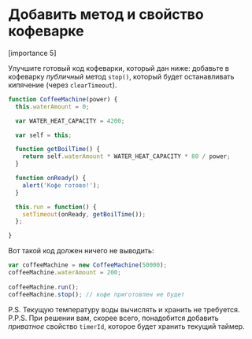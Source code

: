 # Добавить метод и свойство кофеварке

[importance 5]

Улучшите готовый код кофеварки, который дан ниже: добавьте в кофеварку *публичный* метод `stop()`, который будет останавливать кипячение (через `clearTimeout`).

```js
function CoffeeMachine(power) {
  this.waterAmount = 0;

  var WATER_HEAT_CAPACITY = 4200; 

  var self = this;

  function getBoilTime() {
    return self.waterAmount * WATER_HEAT_CAPACITY * 80 / power;
  }

  function onReady() {
    alert('Кофе готово!');
  }

  this.run = function() {
    setTimeout(onReady, getBoilTime());
  };

}
```

Вот такой код должен ничего не выводить:

```js
var coffeeMachine = new CoffeeMachine(50000);
coffeeMachine.waterAmount = 200;
 
coffeeMachine.run();
coffeeMachine.stop(); // кофе приготовлен не будет
```

P.S. Текущую температуру воды вычислять и хранить не требуется.
P.P.S. При решении вам, скорее всего, понадобится добавить *приватное* свойство `timerId`, которое будет хранить текущий таймер.